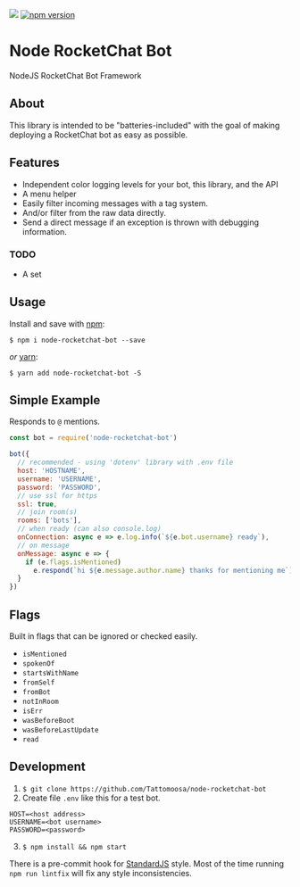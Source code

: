 ![](https://travis-ci.com/Tattomoosa/node-rocketchat-bot.svg?branch=master)
[![npm version](https://badge.fury.io/js/node-rocketchat-bot.svg)](https://badge.fury.io/js/node-rocketchat-bot)

# Node RocketChat Bot

NodeJS RocketChat Bot Framework

## About

This library is intended to be "batteries-included" with the goal of making deploying a RocketChat bot as easy as possible.

## Features

* Independent color logging levels for your bot, this library, and the API
* A menu helper
* Easily filter incoming messages with a tag system.
* And/or filter from the raw data directly.
* Send a direct message if an exception is thrown with debugging information.

### TODO

* A set

## Usage

Install and save with [npm](https://www.npmjs.com/):

```
$ npm i node-rocketchat-bot --save
```

*or* [yarn](https://yarnpkg.com/):

```
$ yarn add node-rocketchat-bot -S
```

## Simple Example

Responds to `@` mentions.

``` javascript
const bot = require('node-rocketchat-bot')

bot({
  // recommended - using 'dotenv' library with .env file
  host: 'HOSTNAME',
  username: 'USERNAME',
  password: 'PASSWORD',
  // use ssl for https
  ssl: true,
  // join room(s)
  rooms: ['bots'],
  // when ready (can also console.log)
  onConnection: async e => e.log.info(`${e.bot.username} ready`),
  // on message
  onMessage: async e => {
    if (e.flags.isMentioned)
      e.respond(`hi ${e.message.author.name} thanks for mentioning me`)
  }
})

```

## Flags

Built in flags that can be ignored or checked easily.

* `isMentioned`
* `spokenOf`
* `startsWithName`
* `fromSelf`
* `fromBot`
* `notInRoom`
* `isErr`
* `wasBeforeBoot`
* `wasBeforeLastUpdate`
* `read`

## Development

1. `$ git clone https://github.com/Tattomoosa/node-rocketchat-bot`
2. Create file `.env` like this for a test bot.
  ```
  HOST=<host address>
  USERNAME=<bot username>
  PASSWORD=<password>
  ```
3. `$ npm install && npm start`

There is a pre-commit hook for [StandardJS](https://standardjs.com/) style.
Most of the time running `npm run lintfix` will fix any style inconsistencies.
